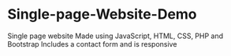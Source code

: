 # Single-page-Website-Demo

Single page website
Made using JavaScript, HTML, CSS, PHP and Bootstrap
Includes a contact form and is responsive
